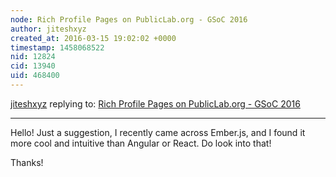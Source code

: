 ```yaml
---
node: Rich Profile Pages on PublicLab.org - GSoC 2016
author: jiteshxyz
created_at: 2016-03-15 19:02:02 +0000
timestamp: 1458068522
nid: 12824
cid: 13940
uid: 468400
---
```




[jiteshxyz](../profile/jiteshxyz) replying to: [Rich Profile Pages on PublicLab.org - GSoC 2016](../notes/franktank/03-10-2016/improving-user-experience-on-public-lab)

----
Hello! Just a suggestion, I recently came across Ember.js, and I found it more cool and intuitive than Angular or React. Do look into that!

Thanks!